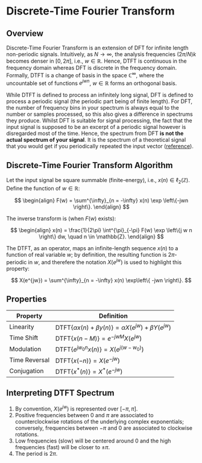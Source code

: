 # Discrete-Time Fourier Transform

## Overview

Discrete-Time Fourier Transform is an extension of DFT for infinite length non-periodic signals. Intuitively, as $N \rightarrow \infty$, the analysis frequencies $(2 \pi / N) k$ becomes denser in $\left[0, 2\pi\right]$, i.e., $w \in \mathbb{R}$. Hence, DTFT is continuous in the frequency domain whereas DFT is discrete in the frequency domain. Formally, DTFT is a change of basis in the space $\mathbb{C}^{\infty}$, where the uncountable set of functions $e^{jwn}$, $w \in \mathbb{R}$ forms an orthogonal basis.

While DTFT is defined to process an infinitely long signal, DFT is defined to process a periodic signal (the periodic part being of finite length). For DFT, the number of frequency bins in your spectrum is always equal to the number or samples processed, so this also gives a difference in spectrums they produce. Whilst DFT is suitable for signal processing, the fact that the input signal is supposed to be an excerpt of a periodic signal however is disregarded most of the time. Hence, the spectrum from DFT **is not the actual spectrum of your signal**. It is the spectrum of a theoretical signal that you would get if you periodically repeated the input vector ([reference](https://dsp.stackexchange.com/questions/10541/when-to-use-the-dtft-vs-the-dft-and-their-inverses-in-analysis)).

## Discrete-Time Fourier Transform Algorithm

Let the input signal be square summable (finite-energy), i.e., $x(n) \in \ell_2(\mathbb{Z})$. Define the function of $w \in \mathbb{R}$:

$$
\begin{align}
F(w) = \sum^{\infty}_{n = -\infty} x(n) \exp \left\{-jwn \right\}.
\end{align}
$$

The inverse transform is (when $F(w)$ exists):

$$
\begin{align}
x(n) = \frac{1}{2\pi} \int^{\pi}_{-\pi} F(w) \exp \left\{j w n \right\} dw, \quad n \in \mathbb{Z}.
\end{align}
$$

The DTFT, as an operator, maps an infinite-length sequence $x(n)$ to a function of real variable $w$; by definition, the resulting function is $2 \pi$-periodic in $w$, and therefere the notation $X(e^{jw})$ is used to highlight this property:

$$
X(e^{jw}) = \sum^{\infty}_{n = -\infty} x(n) \exp\left\{ -jwn \right\}.
$$

## Properties

| Property | Definition |
| - | - |
| Linearity | $\text{DTFT}\left\{\alpha x(n) + \beta y(n) \right\} = \alpha X(e^{jw}) + \beta Y(e^{jw})$ |
| Time Shift | $\text{DTFT}\left\{ x(n - M) \right\} = e^{-jwM} X(e^{jw})$ |
| Modulation | $\text{DTFT}\left\{ e^{jw_0 n} x(n) \right\} = X(e^{j(w - w_0)})$ |
| Time Reversal | $\text{DTFT}\left\{ x(-n) \right\} = X(e^{-jw})$ |
| Conjugation | $\text{DTFT}\left\{ x^* (n) \right\} = X^* (e^{-jw})$ |

## Interpreting DTFT Spectrum

1. By convention, $X(e^{jw})$ is represented over $\left[-\pi, \pi \right]$.
2. Positive frequencies between $0$ and $\pi$ are associated to counterclockwise rotations of the underlying complex exponentials; conversely, frequencies between $-\pi$ and $0$ are associated to clockwise rotations.
3. Low frequencies (slow) will be centered around $0$ and the high frequencies (fast) will be closer to $\pm\pi$.
4. The period is $2\pi$.
